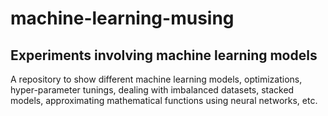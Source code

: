 # machine-learning-musing

## Experiments involving machine learning models

A repository to show different machine learning models, optimizations, hyper-parameter tunings, dealing with imbalanced datasets, stacked models, approximating mathematical functions using neural networks, etc.

